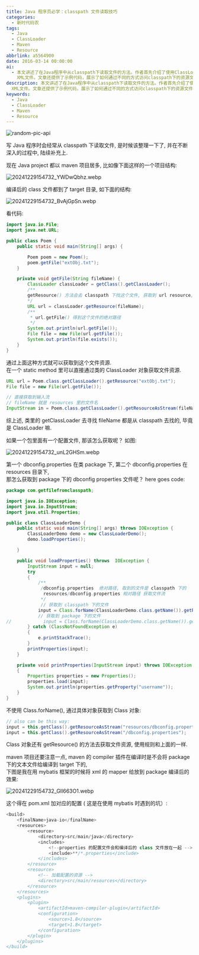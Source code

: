 ```yaml
---
title: Java 程序员必学：classpath 文件读取技巧
categories:
  - 新时代码农
tags:
  - Java
  - ClassLoader
  - Maven
  - Resource
abbrlink: a5564900
date: 2016-03-14 00:00:00
ai:
  - 本文讲述了在Java程序中从classpath下读取文件的方法。作者首先介绍了使用ClassLoader的getResource方法来获取文件资源，然后讨论了如何在Maven项目中配置编译器插件来处理特定类型的文件，例如MyBatis框架中的mapper
    XML文件。文章还提供了示例代码，展示了如何通过不同的方式访问classpath下的资源文件。
description: 本文讲述了在Java程序中从classpath下读取文件的方法。作者首先介绍了使用ClassLoader的getResource方法来获取文件资源，然后讨论了如何在Maven项目中配置编译器插件来处理特定类型的文件，例如MyBatis框架中的mapper
  XML文件。文章还提供了示例代码，展示了如何通过不同的方式访问classpath下的资源文件。
keywords:
  - Java
  - ClassLoader
  - Maven
  - Resource
---
```


<!-- markdownlint-disable-next-line MD033 -->
<meta name="referrer" content="no-referrer"/>

![random-pic-api](https://cover.dong4j.ink:1024)

写 Java 程序时会经常从 classpath 下读取文件, 是时候该整理一下了, 并在不断深入的过程中, 陆续补充上.

<!-- more -->

现在 Java project 都以 maven 项目居多, 比如像下面这样的一个项目结构:

![20241229154732_YWDwQbhz.webp](https://cdn.dong4j.site/source/image/20241229154732_YWDwQbhz.webp)

编译后的 class 文件都到了 target 目录, 如下面的结构:

![20241229154732_BvAjGpSn.webp](https://cdn.dong4j.site/source/image/20241229154732_BvAjGpSn.webp)

看代码:

```java
import java.io.File;
import java.net.URL;

public class Poem {
    public static void main(String[] args) {

        Poem poem = new Poem();
        poem.getFile("extObj.txt");
    }

    private void getFile(String fileName) {
        ClassLoader classLoader = getClass().getClassLoader();
        /**
        getResource() 方法会去 classpath 下找这个文件, 获取到 url resource, 得到这个资源后, 调用 url.getFile 获取到 文件 的绝对路径
        */
        URL url = classLoader.getResource(fileName);
        /**
         * url.getFile() 得到这个文件的绝对路径
         */
        System.out.println(url.getFile());
        File file = new File(url.getFile());
        System.out.println(file.exists());
    }
}
```

通过上面这种方式就可以获取到这个文件资源.  
在一个 static method 里可以直接通过类的 ClassLoader 对象获取文件资源.

```java
URL url = Poem.class.getClassLoader().getResource("extObj.txt");
File file = new File(url.getFile());

```

```java
// 直接获取到输入流
// fileName 就是 resources 里的文件名
InputStream in = Poem.class.getClassLoader().getResourceAsStream(fileName);
```

综上述, 类里的 getClassLoader 去寻找 fileName 都是从 classpath 去找的, 毕竟是 ClassLoader 嘛.

如果一个包里面有一个配置文件, 那该怎么获取呢？ 如图:

![20241229154732_unL2GHSm.webp](https://cdn.dong4j.site/source/image/20241229154732_unL2GHSm.webp)

第一个 dbconfig.properties 在类 package 下, 第二个 dbconfig.properties 在 resources 目录下,  
那怎么获取到 package 下的 dbconfig properties 文件呢？
here goes code:

```java
package com.getfilefromclasspath;

import java.io.IOException;
import java.io.InputStream;
import java.util.Properties;

public class ClassLoaderDemo {
    public static void main(String[] args) throws IOException {
        ClassLoaderDemo demo = new ClassLoaderDemo();
        demo.loadProperties();

    }

    public void loadProperties() throws  IOException {
        InputStream input = null;
        try
        {
            /**
             /dbconfig.properties  绝对路径, 取到的文件是 classpath 下的
              resources/dbconfig.properties 相对路径 获取文件流
             */
             // 获取到 classpath 下的文件
            input = Class.forName(ClassLoaderDemo.class.getName()).getResourceAsStream("/dbconfig.properties");
            // 获取到 package 下的文件
//            input = Class.forName(ClassLoaderDemo.class.getName()).getResourceAsStream("resources/dbconfig.properties");
        } catch (ClassNotFoundException e)
        {
            e.printStackTrace();
        }
        printProperties(input);
    }

    private void printProperties(InputStream input) throws IOException
    {
        Properties properties = new Properties();
        properties.load(input);
        System.out.println(properties.getProperty("username"));
    }
}

```

不使用 Class.forName(), 通过具体对象获取到 Class 对象:

```java
// also can be this way:
input = this.getClass().getResourceAsStream("resources/dbconfig.properties");    // 对应 package 下的文件
input = this.getClass().getResourceAsStream("/dbconfig.properties");    // 对应 resources 下的文件
```

Class 对象还有 getResource() 的方法去获取文件资源, 使用规则和上面的一样.

maven 项目还要注意一点, maven 的 compiler 插件在编译时是不会将 package 下的文本文件给编译到 target 下的,  
下图是我在用 mybatis 框架的时候将 xml 的 mapper 给放到 package 编译后的效果:

![20241229154732_GlI663O1.webp](https://cdn.dong4j.site/source/image/20241229154732_GlI663O1.webp)

这个得在 pom.xml 加对应的配置 ( 这是在使用 mybatis 时遇到的坑）:

```java
<build>
    <finalName>java-io</finalName>
    <resources>
        <resource>
            <directory>src/main/java</directory>
            <includes>
                <!--properties 的配置文件会和编译后的 class 文件放在一起 -->
                <include>**/*.properties</include>
            </includes>
        </resource>
        <resource>
            <!-- 加载配置的资源 -->
            <directory>src/main/resources</directory>
        </resource>
    </resources>
    <plugins>
        <plugin>
            <artifactId>maven-compiler-plugin</artifactId>
            <configuration>
                <source>1.8</source>
                <target>1.8</target>
            </configuration>
        </plugin>
    </plugins>
</build>
```
